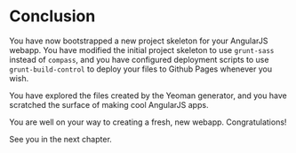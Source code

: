 # Conclusion
You have now bootstrapped a new project skeleton for your AngularJS webapp. You have modified the initial project skeleton to use `grunt-sass` instead of `compass`, and you have configured deployment scripts to use `grunt-build-control` to deploy your files to Github Pages whenever you wish.

You have explored the files created by the Yeoman generator, and you have scratched the surface of making cool AngularJS apps. 

You are well on your way to creating a fresh, new webapp. Congratulations!

See you in the next chapter.